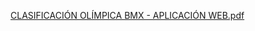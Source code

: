 [CLASIFICACIÓN OLÍMPICA BMX - APLICACIÓN WEB.pdf](https://github.com/user-attachments/files/16920750/CLASIFICACION.OLIMPICA.BMX.-.APLICACION.WEB.pdf)
